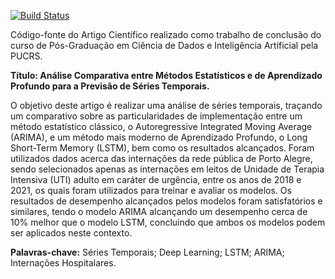 [![Build Status](https://app.travis-ci.com/mscorpioni/lstm_arima_timeseries.svg?branch=main)](https://app.travis-ci.com/mscorpioni/lstm_arima_timeseries)

Código-fonte do Artigo Científico realizado como trabalho de conclusão do curso de Pós-Graduação em Ciência de Dados e Inteligência Artificial pela PUCRS.

**Título: Análise Comparativa entre Métodos Estatísticos e de Aprendizado Profundo para a Previsão de Séries Temporais.**

O objetivo deste artigo é realizar uma análise de séries temporais, traçando um comparativo sobre as particularidades de implementação entre um método estatístico clássico, o Autoregressive Integrated Moving Average (ARIMA), e um método mais moderno de Aprendizado Profundo, o Long Short-Term Memory (LSTM), bem como os resultados alcançados. Foram utilizados dados acerca das internações da rede pública de Porto Alegre, sendo selecionados apenas as internações em leitos de Unidade de Terapia Intensiva (UTI) adulto em caráter de urgência, entre os anos de 2018 e 2021, os quais foram utilizados para treinar e avaliar os modelos. Os resultados de desempenho alcançados pelos modelos foram satisfatórios e similares, tendo o modelo ARIMA alcançando um desempenho cerca de 10% melhor que o modelo LSTM, concluindo que ambos os modelos podem ser aplicados neste contexto.

**Palavras-chave:** Séries Temporais; Deep Learning; LSTM; ARIMA; Internações Hospitalares.
